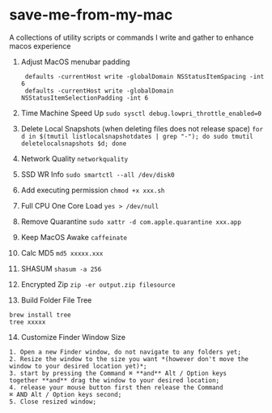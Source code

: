 # save-me-from-my-mac

A collections of utility scripts or commands I write and gather to enhance macos experience

1. Adjust MacOS menubar padding 
   ```
    defaults -currentHost write -globalDomain NSStatusItemSpacing -int 6
    defaults -currentHost write -globalDomain NSStatusItemSelectionPadding -int 6
   ```
   
2. Time Machine Speed Up
   `sudo sysctl debug.lowpri_throttle_enabled=0`

3. Delete Local Snapshots (when deleting files does not release space)
   `for d in $(tmutil listlocalsnapshotdates | grep "-"); do sudo tmutil deletelocalsnapshots $d; done`

4. Network Quality
   `networkquality`

5. SSD WR Info
   `sudo smartctl --all /dev/disk0`

6. Add executing permission 
   `chmod +x xxx.sh`

7. Full CPU One Core Load
   `yes > /dev/null`

8. Remove Quarantine
   `sudo xattr -d com.apple.quarantine xxx.app`

9. Keep MacOS Awake
   `caffeinate`

10. Calc MD5
    `md5 xxxxx.xxx`

11. SHASUM 
   `shasum -a 256`

12. Encrypted Zip
   `zip -er output.zip filesource`

13. Build Folder File Tree    
   ```
   brew install tree
   tree xxxxx
   ```

14. Customize Finder Window Size
   ```
   1. Open a new Finder window, do not navigate to any folders yet;
   2. Resize the window to the size you want *(however don't move the window to your desired location yet)*;
   3. start by pressing the Command ⌘ **and** Alt / Option keys together **and** drag the window to your desired location;
   4. release your mouse button first then release the Command ⌘ AND Alt / Option keys second;
   5. Close resized window;
   ```

